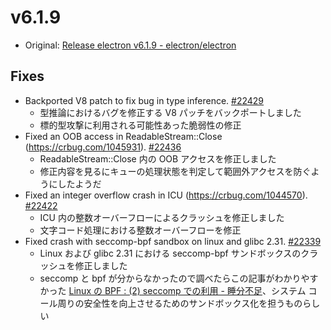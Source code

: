 # v6.1.9

- Original: [Release electron v6.1.9 - electron/electron](https://github.com/electron/electron/releases/tag/v6.1.9)

## Fixes

- Backported V8 patch to fix bug in type inference. [#22429](https://github.com/electron/electron/pull/22429)
  - 型推論におけるバグを修正する V8 パッチをバックポートしました
  - 標的型攻撃に利用される可能性あった脆弱性の修正
- Fixed an OOB access in ReadableStream::Close (https://crbug.com/1045931). [#22436](https://github.com/electron/electron/pull/22436)
  - ReadableStream::Close 内の OOB アクセスを修正しました
  - 修正内容を見るにキューの処理状態を判定して範囲外アクセスを防ぐようにしたようだ
- Fixed an integer overflow crash in ICU (https://crbug.com/1044570). [#22422](https://github.com/electron/electron/pull/22422)
  - ICU 内の整数オーバーフローによるクラッシュを修正しました
  - 文字コード処理における整数オーバーフローを修正
- Fixed crash with seccomp-bpf sandbox on linux and glibc 2.31. [#22339](https://github.com/electron/electron/pull/22339)
  - Linux および glibc 2.31 における seccomp-bpf サンドボックスのクラッシュを修正しました
  - seccomp と bpf が分からなかったので調べたらこの記事がわかりやすかった [Linux の BPF : (2) seccomp での利用 - 睡分不足](http://mmi.hatenablog.com/entry/2016/08/01/044000)、システム コール周りの安全性を向上させるためのサンドボックス化を担うものらしい

